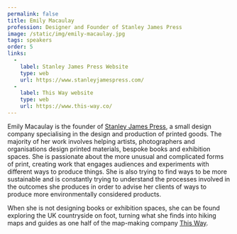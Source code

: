 ```yaml
---
permalink: false
title: Emily Macaulay
profession: Designer and Founder of Stanley James Press
image: /static/img/emily-macaulay.jpg
tags: speakers
order: 5
links:
  -
    label: Stanley James Press Website
    type: web
    url: https://www.stanleyjamespress.com/
  -
    label: This Way website
    type: web
    url: https://www.this-way.co/
---
```


Emily Macaulay is the founder of [Stanley James Press](https://www.stanleyjamespress.com/), a small design company specialising in the design and production of printed goods. The majority of her work involves helping artists, photographers and organisations design printed materials, bespoke books and exhibition spaces. She is passionate about the more unusual and complicated forms of print, creating work that engages audiences and experiments with different ways to produce things. She is also trying to find ways to be more sustainable and is constantly trying to understand the processes involved in the outcomes she produces in order to advise her clients of ways to produce more environmentally considered products.

When she is not designing books or exhibition spaces, she can be found exploring the UK countryside on foot, turning what she finds into hiking maps and guides as one half of the map-making company [This Way](https://www.this-way.co/).
